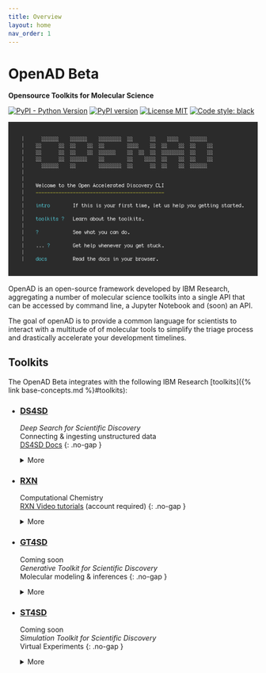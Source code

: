```yaml
---
title: Overview
layout: home
nav_order: 1
---
```


# OpenAD Beta

**Opensource Toolkits for Molecular Science**

[![PyPI - Python Version](https://img.shields.io/pypi/pyversions/openad)](https://pypi.org/project/openad/)
[![PyPI version](https://img.shields.io/pypi/v/openad)](https://pypi.org/project/openad/)
[![License MIT](https://img.shields.io/github/license/acceleratedscience/open-ad-toolkit)](https://opensource.org/licenses/MIT)
[![Code style: black](https://img.shields.io/badge/code%20style-black-000000.svg)](https://github.com/psf/black)
<!-- [![Docs](https://img.shields.io/badge/website-live-brightgreen)](https://github.com/acceleratedscience/open-ad-toolkit) -->

![Landing](assets/screenshot-landing.png)

OpenAD is an open-source framework developed by IBM Research, aggregating a number of molecular science toolkits into a single API that can be accessed by command line, a Jupyter Notebook and (soon) an API.

The goal of openAD is to provide a common language for scientists to interact with a multitude of of molecular tools to simplify the triage process and drastically accelerate your development timelines.

## Toolkits

The OpenAD Beta integrates with the following IBM Research [toolkits]({% link base-concepts.md %}#toolkits):

-   ### [DS4SD](https://ds4sd.github.io/)

    _Deep Search for Scientific Discovery_<br>
    Connecting & ingesting unstructured data<br>
    [DS4SD Docs](https://pages.github.ibm.com/DeepSearch/docs/)
    {: .no-gap }
    <details markdown="block">
    <summary>More</summary>
    <div>
        <p>The Deep Search toolkit uses AI to convert unstructured PDF documents into structured JSON files and enables you to automate knowledge extraction.</p>
        <p>You can use it for both public and proprietary documents.</p>
    </div>
    </details>

-   ### [RXN](https://rxn.res.ibm.com/)

    Computational Chemistry<br>
    [RXN Video tutorials](https://rxn.app.accelerate.science/rxn/learn) (account required)
    {: .no-gap }
    <details markdown="block">
    <summary>More</summary>
    <div>
        <p>The Reaction toolkit uses AI to predict chemical reactions, retrosynthesis pathways and experimental procedures.</p>
        <p>You can train AI models to build intelligence in your specific chemistry domain, and scale your analysis and model training while securing your data using features of the Discovery Platform.</p>
    </div>
    </details>

-   ### [GT4SD](https://github.com/GT4SD/gt4sd-core)

    <span class="mini-label">Coming soon</span><br>
    _Generative Toolkit for Scientific Discovery_<br>
    Molecular modeling & inferences
    {: .no-gap }
    <details markdown="block">
    <summary>More</summary>
    <div>
        The Generative Toolkit accelerates hypothesis generation in the scientific discovery process. It provides a library for making state-of-the-art generative AI models easier to use.
    </div>
    </details>

-   ### [ST4SD](https://st4sd.github.io/overview/)

    <span class="mini-label">Coming soon</span><br>
    _Simulation Toolkit for Scientific Discovery_<br>
    Virtual Experiments
    {: .no-gap }
    <details markdown="block">
    <summary>More</summary>
    <div>
        <p>The Simulation Toolkit simplifies the development, execution and dissemination of virtual experiments.</p>
        <p>A virtual experiment is an application workflow which measures one or more characteristics of one or more input systems. It is the computational analog of a lab experiment.</p>
    </div>
    </details>
